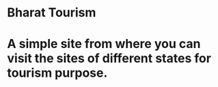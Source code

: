 # Bharat Tourism
# A simple site from where you can visit the sites of different states for tourism purpose.
